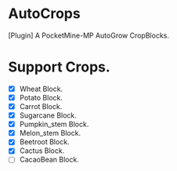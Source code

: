# AutoCrops
[Plugin] A PocketMine-MP AutoGrow CropBlocks.

# Support Crops.
 * [x] Wheat Block.
 * [x] Potato Block.
 * [x] Carrot Block.
 * [x] Sugarcane Block.
 * [x] Pumpkin_stem Block.
 * [x] Melon_stem Block.
 * [x] Beetroot Block.
 * [x] Cactus Block.
 * [ ] CacaoBean Block.

